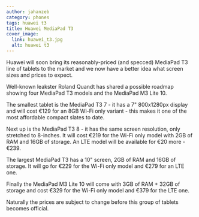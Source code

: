```yaml
---
author: jahanzeb
category: phones
tags: huawei t3
title: Huawei MediaPad T3
cover_image:
  link: huawei_t3.jpg
  alt: huawei t3
---
```

Huawei will soon bring its reasonably-priced (and specced) MediaPad T3 line of tablets to the market and we now have a better idea what screen sizes and prices to expect.

Well-known leakster Roland Quandt has shared a possible roadmap showing four MediaPad T3 models and the MediaPad M3 Lite 10.

The smallest tablet is the MediaPad T3 7 - it has a 7" 800x1280px display and will cost €129 for an 8GB Wi-Fi only variant - this makes it one of the most affordable compact slates to date.


Next up is the MediaPad T3 8 - it has the same screen resolution, only stretched to 8-inches. It will cost €219 for the Wi-Fi only model with 2GB of RAM and 16GB of storage. An LTE model will be available for €20 more - €239.

The largest MediaPad T3 has a 10" screen, 2GB of RAM and 16GB of storage. It will go for €229 for the Wi-Fi only model and €279 for an LTE one.

Finally the MediaPad M3 Lite 10 will come with 3GB of RAM + 32GB of storage and cost €329 for the Wi-Fi only model and €379 for the LTE one.

Naturally the prices are subject to change before this group of tablets becomes official.
